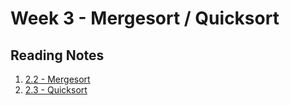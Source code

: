 # Week 3 - Mergesort / Quicksort

## Reading Notes

1. [2.2 - Mergesort](../../notes/2.2_mergesort)
2. [2.3 - Quicksort](../../notes/2.3_quicksort)
